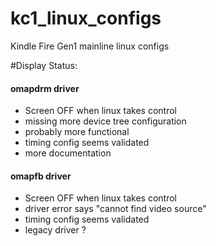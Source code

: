 # kc1_linux_configs
Kindle Fire Gen1 mainline linux configs

#Display Status:

#### omapdrm driver
- Screen OFF when linux takes control
- missing more device tree configuration
- probably more functional
- timing config seems validated
- more documentation

#### omapfb driver
- Screen OFF when linux takes control
- driver error says "cannot find video source"
- timing config seems validated
- legacy driver ?

